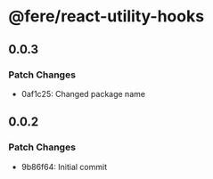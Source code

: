 # @fere/react-utility-hooks

## 0.0.3

### Patch Changes

- 0af1c25: Changed package name

## 0.0.2

### Patch Changes

- 9b86f64: Initial commit
